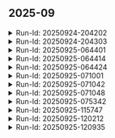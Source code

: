## 2025-09

<details class="run"><summary>Run-Id: 20250924-204202</summary>

| Script | Version | Created | Optionen | Repo | Target | Min-Age (d) | Found | Eligible | Deleted/Would | Kept-prot | Kept-recent | Kept-unmerged | Errors |
|:------ |:-------:| ------: |:-------- |:---- |:------ | ----------: | ----: | -------: | ------------: | --------: | ----------: | ------------: | -----:|
| `git-branch-prune-local` | v0.3.3 | 2025-09-24 20:42:02 | `--dry-run` | `/home/gunreip/code/bin` | `main` | 7 | 1 | 0 | 0 | 0 | 1 | 0 | 0 |

<details class="details-list deatils-list"><summary>Summary:</summary>
<details><summary>Would-Delete</summary>
</details>
<details><summary>Would move to Trash (bundles)</summary>
</details>
<details><summary>Kept (protected)</summary>
</details>
<details class="relevant-kept-recent"><summary>Kept (recent)</summary>
<code>main</code>
</details>
<details><summary>Kept (unmerged)</summary>
</details>
<details><summary>Structure-Config</summary>
version: <code>—</code>; mtime: <code>2025-09-24 13:51:25</code>
</details>
</details>
</details>

<details class="run"><summary>Run-Id: 20250924-204303</summary>

| Script | Version | Created | Optionen | Repo | Target | Min-Age (d) | Found | Eligible | Deleted/Would | Kept-prot | Kept-recent | Kept-unmerged | Errors |
|:------ |:-------:| ------: |:-------- |:---- |:------ | ----------: | ----: | -------: | ------------: | --------: | ----------: | ------------: | -----:|
| `git-branch-prune-local` | v0.3.3 | 2025-09-24 20:43:03 | `--dry-run` | `/home/gunreip/code/bin` | `main` | 7 | 1 | 0 | 0 | 0 | 1 | 0 | 0 |

<details class="details-list deatils-list"><summary>Summary:</summary>
<details><summary>Would-Delete</summary>
</details>
<details><summary>Would move to Trash (bundles)</summary>
</details>
<details><summary>Kept (protected)</summary>
</details>
<details class="relevant-kept-recent"><summary>Kept (recent)</summary>
<code>main</code>
</details>
<details><summary>Kept (unmerged)</summary>
</details>
<details><summary>Structure-Config</summary>
version: <code>—</code>; mtime: <code>2025-09-24 13:51:25</code>
</details>
</details>
</details>

<details class="run"><summary>Run-Id: 20250925-064401</summary>

| Script | Version | Created | Optionen | Repo | Target | Min-Age (d) | Found | Eligible | Deleted/Would | Kept-prot | Kept-recent | Kept-unmerged | Errors |
|:------ |:-------:| ------: |:-------- |:---- |:------ | ----------: | ----: | -------: | ------------: | --------: | ----------: | ------------: | -----:|
| `git-branch-prune-local` | v0.3.6 | 2025-09-25 06:44:01 | `--dry-run`<br/>`--debug=dbg` | `/home/gunreip/code/bin` | `main` | 7 | 1 | 0 | 0 | 0 | 1 | 0 | 0 |

<details class="details-list"><summary>Summary:</summary>
<details inert><summary>Would-Delete</summary>
</details>
<details inert><summary>Would move to Trash (bundles)</summary>
</details>
<details inert><summary>Kept (protected)</summary>
</details>
<details class="relevant-kept-recent"><summary>Kept (recent)</summary>
<code>main</code>
</details>
<details inert><summary>Kept (unmerged)</summary>
</details>
<details><summary>Structure-Config</summary>
version: <code>1</code>; mtime: <code>2025-09-24 13:51:25</code>
</details>
</details>
</details>

<details class="run"><summary>Run-Id: 20250925-064414</summary>

| Script | Version | Created | Optionen | Repo | Target | Min-Age (d) | Found | Eligible | Deleted/Would | Kept-prot | Kept-recent | Kept-unmerged | Errors |
|:------ |:-------:| ------: |:-------- |:---- |:------ | ----------: | ----: | -------: | ------------: | --------: | ----------: | ------------: | -----:|
| `git-branch-prune-local` | v0.3.6 | 2025-09-25 06:44:14 | `--dry-run`<br/>`--debug=trace` | `/home/gunreip/code/bin` | `main` | 7 | 1 | 0 | 0 | 0 | 1 | 0 | 0 |

<details class="details-list"><summary>Summary:</summary>
<details inert><summary>Would-Delete</summary>
</details>
<details inert><summary>Would move to Trash (bundles)</summary>
</details>
<details inert><summary>Kept (protected)</summary>
</details>
<details class="relevant-kept-recent"><summary>Kept (recent)</summary>
<code>main</code>
</details>
<details inert><summary>Kept (unmerged)</summary>
</details>
<details><summary>Structure-Config</summary>
version: <code>1</code>; mtime: <code>2025-09-24 13:51:25</code>
</details>
</details>
</details>

<details class="run"><summary>Run-Id: 20250925-064424</summary>

| Script | Version | Created | Optionen | Repo | Target | Min-Age (d) | Found | Eligible | Deleted/Would | Kept-prot | Kept-recent | Kept-unmerged | Errors |
|:------ |:-------:| ------: |:-------- |:---- |:------ | ----------: | ----: | -------: | ------------: | --------: | ----------: | ------------: | -----:|
| `git-branch-prune-local` | v0.3.6 | 2025-09-25 06:44:24 | `--dry-run`<br/>`--debug=xtrace` | `/home/gunreip/code/bin` | `main` | 7 | 1 | 0 | 0 | 0 | 1 | 0 | 0 |

<details class="details-list"><summary>Summary:</summary>
<details inert><summary>Would-Delete</summary>
</details>
<details inert><summary>Would move to Trash (bundles)</summary>
</details>
<details inert><summary>Kept (protected)</summary>
</details>
<details class="relevant-kept-recent"><summary>Kept (recent)</summary>
<code>main</code>
</details>
<details inert><summary>Kept (unmerged)</summary>
</details>
<details><summary>Structure-Config</summary>
version: <code>1</code>; mtime: <code>2025-09-24 13:51:25</code>
</details>
</details>
</details>

<details class="run"><summary>Run-Id: 20250925-071001</summary>

| Script | Version | Created | Optionen | Repo | Target | Min-Age (d) | Found | Eligible | Deleted/Would | Kept-prot | Kept-recent | Kept-unmerged | Errors |
|:------ |:-------:| ------: |:-------- |:---- |:------ | ----------: | ----: | -------: | ------------: | --------: | ----------: | ------------: | -----:|
| `git-branch-prune-local` | v0.3.9 | 2025-09-25 07:10:01 | `--dry-run`<br/>`--debug=dbg` | `/home/gunreip/code/bin` | `main` | 7 | 1 | 0 | 0 | 0 | 1 | 0 | 0 |

<details class="details-list"><summary>Summary:</summary>
<details inert><summary>Would-Delete</summary>
</details>
<details inert><summary>Would move to Trash (bundles)</summary>
</details>
<details inert><summary>Kept (protected)</summary>
</details>
<details class="relevant-kept-recent"><summary>Kept (recent)</summary>
<code>main</code>
</details>
<details inert><summary>Kept (unmerged)</summary>
</details>
<details><summary>Structure-Config</summary>
version: <code>1</code>; mtime: <code>2025-09-24 13:51:25</code>
</details>
</details>
</details>

<details class="run"><summary>Run-Id: 20250925-071042</summary>

| Script | Version | Created | Optionen | Repo | Target | Min-Age (d) | Found | Eligible | Deleted/Would | Kept-prot | Kept-recent | Kept-unmerged | Errors |
|:------ |:-------:| ------: |:-------- |:---- |:------ | ----------: | ----: | -------: | ------------: | --------: | ----------: | ------------: | -----:|
| `git-branch-prune-local` | v0.3.9 | 2025-09-25 07:10:42 | `--dry-run`<br/>`--debug=xtrace` | `/home/gunreip/code/bin` | `main` | 7 | 1 | 0 | 0 | 0 | 1 | 0 | 0 |

<details class="details-list"><summary>Summary:</summary>
<details inert><summary>Would-Delete</summary>
</details>
<details inert><summary>Would move to Trash (bundles)</summary>
</details>
<details inert><summary>Kept (protected)</summary>
</details>
<details class="relevant-kept-recent"><summary>Kept (recent)</summary>
<code>main</code>
</details>
<details inert><summary>Kept (unmerged)</summary>
</details>
<details><summary>Structure-Config</summary>
version: <code>1</code>; mtime: <code>2025-09-24 13:51:25</code>
</details>
</details>
</details>

<details class="run"><summary>Run-Id: 20250925-071048</summary>

| Script | Version | Created | Optionen | Repo | Target | Min-Age (d) | Found | Eligible | Deleted/Would | Kept-prot | Kept-recent | Kept-unmerged | Errors |
|:------ |:-------:| ------: |:-------- |:---- |:------ | ----------: | ----: | -------: | ------------: | --------: | ----------: | ------------: | -----:|
| `git-branch-prune-local` | v0.3.9 | 2025-09-25 07:10:48 | `--dry-run`<br/>`--debug=trace` | `/home/gunreip/code/bin` | `main` | 7 | 1 | 0 | 0 | 0 | 1 | 0 | 0 |

<details class="details-list"><summary>Summary:</summary>
<details inert><summary>Would-Delete</summary>
</details>
<details inert><summary>Would move to Trash (bundles)</summary>
</details>
<details inert><summary>Kept (protected)</summary>
</details>
<details class="relevant-kept-recent"><summary>Kept (recent)</summary>
<code>main</code>
</details>
<details inert><summary>Kept (unmerged)</summary>
</details>
<details><summary>Structure-Config</summary>
version: <code>1</code>; mtime: <code>2025-09-24 13:51:25</code>
</details>
</details>
</details>

<details class="run"><summary>Run-Id: 20250925-075342</summary>

| Script | Version | Created | Optionen | Repo | Target | Min-Age (d) | Found | Eligible | Deleted/Would | Kept-prot | Kept-recent | Kept-unmerged | Errors |
|:------ |:-------:| ------: |:-------- |:---- |:------ | ----------: | ----: | -------: | ------------: | --------: | ----------: | ------------: | -----:|
| `git-branch-prune-local` | v0.4.1 | 2025-09-25 07:53:42 | `--dry-run` | `/home/gunreip/code/bin` | `main` | 7 | 1 | 0 | 0 | 0 | 1 | 0 | 0 |

<details class="details-list"><summary>Summary:</summary>
<details inert><summary>Would-Delete</summary>
</details>
<details inert><summary>Would move to Trash (bundles)</summary>
</details>
<details inert><summary>Kept (protected)</summary>
</details>
<details class="relevant-kept-recent"><summary>Kept (recent)</summary>
<code>main</code>
</details>
<details inert><summary>Kept (unmerged)</summary>
</details>
<details inert><summary>Debugs</summary></details>
<details><summary>Structure-Config</summary>
version: <code>1</code>; mtime: <code>2025-09-24 13:51:25</code>
</details>
</details>
</details>

<details class="run"><summary>Run-Id: 20250925-115747</summary>

| Script | Version | Created | Optionen | Repo | Target | Min-Age (d) | Found | Eligible | Deleted/Would | Kept-prot | Kept-recent | Kept-unmerged | Errors |
|:------ |:-------:| ------: |:-------- |:---- |:------ | ----------: | ----: | -------: | ------------: | --------: | ----------: | ------------: | -----:|
| `git-branch-prune-local` | v0.4.1 | 2025-09-25 11:57:47 | `--dry-run`<br/>`--debug=xtrace` | `/home/gunreip/code/bin` | `main` | 7 | 1 | 0 | 0 | 0 | 1 | 0 | 0 |

<details class="details-list"><summary>Summary:</summary>
<details inert><summary>Would-Delete</summary>
</details>
<details inert><summary>Would move to Trash (bundles)</summary>
</details>
<details inert><summary>Kept (protected)</summary>
</details>
<details class="relevant-kept-recent"><summary>Kept (recent)</summary>
<code>main</code>
</details>
<details inert><summary>Kept (unmerged)</summary>
</details>
<details class="relevant-debug"><summary>Debugs</summary>
<code>/home/gunreip/code/bin/shellscripts/debugs/git-branch-prune-local/git-branch-prune-local.xtrace.20250925-115747</code>
</details>
<details><summary>Structure-Config</summary>
version: <code>1</code>; mtime: <code>2025-09-24 13:51:25</code>
</details>
</details>
</details>

<details class="run"><summary>Run-Id: 20250925-120212</summary>

| Script | Version | Created | Optionen | Repo | Target | Min-Age (d) | Found | Eligible | Deleted/Would | Kept-prot | Kept-recent | Kept-unmerged | Errors |
|:------ |:-------:| ------: |:-------- |:---- |:------ | ----------: | ----: | -------: | ------------: | --------: | ----------: | ------------: | -----:|
| `git-branch-prune-local` | v0.4.1 | 2025-09-25 12:02:12 | `--dry-run`<br/>`--debug=xtrace` | `/home/gunreip/code/bin` | `main` | 7 | 1 | 0 | 0 | 0 | 1 | 0 | 0 |

<details class="details-list"><summary>Summary:</summary>
<details inert><summary>Would-Delete</summary>
</details>
<details inert><summary>Would move to Trash (bundles)</summary>
</details>
<details inert><summary>Kept (protected)</summary>
</details>
<details class="relevant-kept-recent"><summary>Kept (recent)</summary>
<code>main</code>
</details>
<details inert><summary>Kept (unmerged)</summary>
</details>
<details class="relevant-debug"><summary>Debugs</summary>
<code>/home/gunreip/code/bin/shellscripts/debugs/git-branch-prune-local/git-branch-prune-local.xtrace.20250925-120212</code>
</details>
<details><summary>Structure-Config</summary>
version: <code>1</code>; mtime: <code>2025-09-24 13:51:25</code>
</details>
</details>
</details>

<details class="run"><summary>Run-Id: 20250925-120935</summary>

| Script | Version | Created | Optionen | Repo | Target | Min-Age (d) | Found | Eligible | Deleted/Would | Kept-prot | Kept-recent | Kept-unmerged | Errors |
|:------ |:-------:| ------: |:-------- |:---- |:------ | ----------: | ----: | -------: | ------------: | --------: | ----------: | ------------: | -----:|
| `git-branch-prune-local` | v0.4.1 | 2025-09-25 12:09:35 | `--dry-run` | `/home/gunreip/code/bin` | `main` | 7 | 1 | 0 | 0 | 0 | 1 | 0 | 0 |

<details class="details-list"><summary>Summary:</summary>
<details inert><summary>Would-Delete</summary>
</details>
<details inert><summary>Would move to Trash (bundles)</summary>
</details>
<details inert><summary>Kept (protected)</summary>
</details>
<details class="relevant-kept-recent"><summary>Kept (recent)</summary>
<code>main</code>
</details>
<details inert><summary>Kept (unmerged)</summary>
</details>
<details inert><summary>Debugs</summary></details>
<details><summary>Structure-Config</summary>
version: <code>1</code>; mtime: <code>2025-09-24 13:51:25</code>
</details>
</details>
</details>

